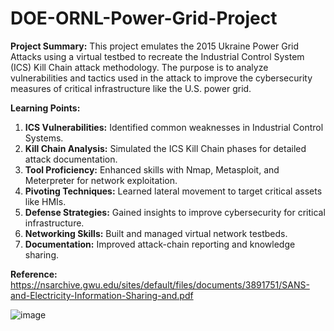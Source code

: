 # DOE-ORNL-Power-Grid-Project
**Project Summary:**
This project emulates the 2015 Ukraine Power Grid Attacks using a virtual testbed to recreate the Industrial Control System (ICS) Kill Chain attack methodology. The purpose is to analyze vulnerabilities and tactics used in the attack to improve the cybersecurity measures of critical infrastructure like the U.S. power grid.

**Learning Points:**
1. **ICS Vulnerabilities:** Identified common weaknesses in Industrial Control Systems.
2. **Kill Chain Analysis:** Simulated the ICS Kill Chain phases for detailed attack documentation.
3. **Tool Proficiency:** Enhanced skills with Nmap, Metasploit, and Meterpreter for network exploitation.
4. **Pivoting Techniques:** Learned lateral movement to target critical assets like HMIs.
5. **Defense Strategies:** Gained insights to improve cybersecurity for critical infrastructure.
6. **Networking Skills:** Built and managed virtual network testbeds.
7. **Documentation:** Improved attack-chain reporting and knowledge sharing.

**Reference:**
https://nsarchive.gwu.edu/sites/default/files/documents/3891751/SANS-and-Electricity-Information-Sharing-and.pdf


![image](https://github.com/user-attachments/assets/0b3ec4dd-843a-440e-aff6-c55f1fe94cd5)
